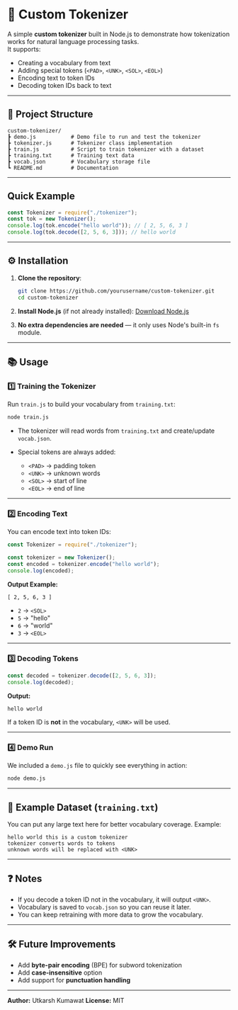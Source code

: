 # 📝 Custom Tokenizer

A simple **custom tokenizer** built in Node.js to demonstrate how tokenization works for natural language processing tasks.  
It supports:

- Creating a vocabulary from text
- Adding special tokens (`<PAD>`, `<UNK>`, `<SOL>`, `<EOL>`)
- Encoding text to token IDs
- Decoding token IDs back to text

---

## 📂 Project Structure

```
custom-tokenizer/
┣ demo.js           # Demo file to run and test the tokenizer
┣ tokenizer.js      # Tokenizer class implementation
┣ train.js          # Script to train tokenizer with a dataset
┣ training.txt      # Training text data
┣ vocab.json        # Vocabulary storage file
┗ README.md         # Documentation
```

---

## Quick Example

```js
const Tokenizer = require("./tokenizer");
const tok = new Tokenizer();
console.log(tok.encode("hello world")); // [ 2, 5, 6, 3 ]
console.log(tok.decode([2, 5, 6, 3])); // hello world
```

---

## ⚙️ Installation

1. **Clone the repository**:

   ```bash
   git clone https://github.com/yourusername/custom-tokenizer.git
   cd custom-tokenizer
   ```

2. **Install Node.js** (if not already installed):
   [Download Node.js](https://nodejs.org/)

3. **No extra dependencies are needed** — it only uses Node's built-in `fs` module.

---

## 📚 Usage

### 1️⃣ Training the Tokenizer

Run `train.js` to build your vocabulary from `training.txt`:

```bash
node train.js
```

- The tokenizer will read words from `training.txt` and create/update `vocab.json`.
- Special tokens are always added:

  - `<PAD>` → padding token
  - `<UNK>` → unknown words
  - `<SOL>` → start of line
  - `<EOL>` → end of line

---

### 2️⃣ Encoding Text

You can encode text into token IDs:

```js
const Tokenizer = require("./tokenizer");

const tokenizer = new Tokenizer();
const encoded = tokenizer.encode("hello world");
console.log(encoded);
```

**Output Example:**

```
[ 2, 5, 6, 3 ]
```

- `2` → `<SOL>`
- `5` → "hello"
- `6` → "world"
- `3` → `<EOL>`

---

### 3️⃣ Decoding Tokens

```js
const decoded = tokenizer.decode([2, 5, 6, 3]);
console.log(decoded);
```

**Output:**

```
hello world
```

If a token ID is **not** in the vocabulary, `<UNK>` will be used.

---

### 4️⃣ Demo Run

We included a `demo.js` file to quickly see everything in action:

```bash
node demo.js
```

---

## 📄 Example Dataset (`training.txt`)

You can put any large text here for better vocabulary coverage.
Example:

```
hello world this is a custom tokenizer
tokenizer converts words to tokens
unknown words will be replaced with <UNK>
```

---

## ❓ Notes

- If you decode a token ID not in the vocabulary, it will output `<UNK>`.
- Vocabulary is saved to `vocab.json` so you can reuse it later.
- You can keep retraining with more data to grow the vocabulary.

---

## 🛠️ Future Improvements

- Add **byte-pair encoding** (BPE) for subword tokenization
- Add **case-insensitive** option
- Add support for **punctuation handling**

---

**Author:** Utkarsh Kumawat
**License:** MIT
